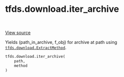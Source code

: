 <div itemscope itemtype="http://developers.google.com/ReferenceObject">
<meta itemprop="name" content="tfds.download.iter_archive" />
<meta itemprop="path" content="Stable" />
</div>

# tfds.download.iter_archive

<table class="tfo-notebook-buttons tfo-api" align="left">
</table>

<a target="_blank" href="https://github.com/tensorflow/datasets/tree/master/tensorflow_datasets/core/download/extractor.py">View
source</a>

Yields (path_in_archive, f_obj) for archive at path using
<a href="../../tfds/download/ExtractMethod.md"><code>tfds.download.ExtractMethod</code></a>.

``` python
tfds.download.iter_archive(
    path,
    method
)
```

<!-- Placeholder for "Used in" -->
